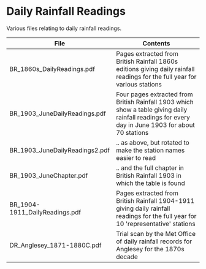 # Daily Rainfall Readings

Various files relating to daily rainfall readings.

|File|Contents|
|----|--------|
|BR_1860s_DailyReadings.pdf|Pages extracted from British Rainfall 1860s editions giving daily rainfall readings for the full year for various stations|
|BR_1903_JuneDailyReadings.pdf|Four pages extracted from British Rainfall 1903 which show a table giving daily rainfall readings for every day in June 1903 for about 70 stations|
|BR_1903_JuneDailyReadings2.pdf|.. as above, but rotated to make the station names easier to read|
|BR_1903_JuneChapter.pdf|.. and the full chapter in British Rainfall 1903 in which the table is found|
|BR_1904-1911_DailyReadings.pdf|Pages extracted from British Rainfall 1904-1911 giving daily rainfall readings for the full year for 10 'representative' stations|
|DR_Anglesey_1871-1880C.pdf|Trial scan by the Met Office of daily rainfall records for Anglesey for the 1870s decade|
